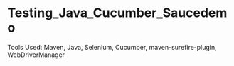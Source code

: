 # Testing_Java_Cucumber_Saucedemo
Tools Used: Maven, Java, Selenium, Cucumber, maven-surefire-plugin, WebDriverManager

